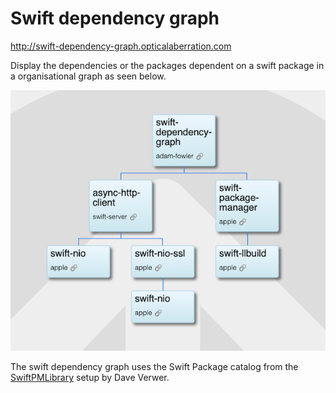 # Swift dependency graph

http://swift-dependency-graph.opticalaberration.com

Display the dependencies or the packages dependent on a swift package in a organisational graph as seen below.

![swift-dependency-graph example](html/images/dependency-graph.png)

The swift dependency graph uses the Swift Package catalog from the <a href="https://swiftpm.co/">SwiftPMLibrary</a> setup by Dave Verwer.
